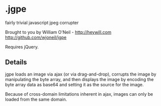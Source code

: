 .jgpe
=====
fairly trivial javascript jpeg corrupter

Brought to you by William O'Neil - http://heywill.com
http://github.com/wjoneil/jgpe

Requires jQuery.

Details
-------

jgpe loads an image via ajax (or via drag-and-drop), corrupts the image by manipulating the byte array, and then displays the image by encoding the byte array data as base64 and setting it as the source for the image.

Because of cross-domain limitations inherent in ajax, images can only be loaded from the same domain.
